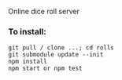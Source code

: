 Online dice roll server

### To install:
```
git pull / clone ...; cd rolls
git submodule update --init
npm install
npm start or npm test
```

